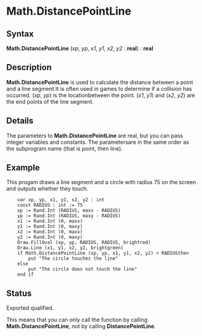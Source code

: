 
# Math.DistancePointLine

## Syntax
**Math.DistancePointLine** (_xp_, _yp_, _x1_, _y1_, _x2_, _y2_ : **real**) : **real**

## Description
**Math.DistancePointLine** is used to calculate the distance between a point and a line segment.It is often used in games to determine if a collision has occurred. (_xp_, _yp_) is the locationbetween the point. (_x1_, _y1_) and (_x2_, _y2_) are the end points of the line segment.


## Details
The parameters to **Math.DistancePointLine** are real, but you can pass integer variables and constants. The parametersare in the same order as the subprogram name (that is point, then line).


## Example
This progam draws a line segment and a circle with radius 75 on the screen and outputs whether they touch.

        var xp, yp, x1, y1, x2, y2 : int
        const RADIUS : int := 75
        xp := Rand.Int (RADIUS, maxx - RADIUS)
        yp := Rand.Int (RADIUS, maxy - RADIUS)
        x1 := Rand.Int (0, maxx)
        y1 := Rand.Int (0, maxy)
        x2 := Rand.Int (0, maxx)
        y2 := Rand.Int (0, maxy)
        Draw.FillOval (xp, yp, RADIUS, RADIUS, brightred)
        Draw.Line (x1, y1, x2, y2, brightgreen)
        if Math.DistancePointLine (xp, yp, x1, y1, x2, y2) < RADIUSthen
            put "The circle touches the line"
        else
            put "The circle does not touch the line"
        end if
## Status
Exported qualified.

This means that you can only call the function by calling **Math.DistancePointLine**, not by calling **DistancePointLine**.

